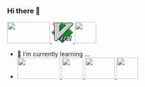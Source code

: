 ### Hi there 👋

<!--
**samoyla/samoyla** is a ✨ _special_ ✨ repository because its `README.md` (this file) appears on your GitHub profile.

Here are some ideas to get you started:

- 🔭 I’m currently working on ...
- 🌱 I’m currently learning 
- 👯 I’m looking to collaborate on ...
- 🤔 I’m looking for help with ...
- 💬 Ask me about ...
- 📫 How to reach me: ...
- 😄 Pronouns: ...
- ⚡ Fun fact: ...
-->

<div>
  <a href="https://cplusplus.com/">
    <img height="50" width="100" src="https://imgs.search.brave.com/xtJcicqmwaj-wyvAZD9m6M7k4-cs2eR9y-BHs8su1ZE/rs:fit:844:225:1/g:ce/aHR0cHM6Ly90c2Ux/Lm1tLmJpbmcubmV0/L3RoP2lkPU9JUC41/UndYaW5ORnlBekZq/VWlveUkxZ2ZBSGFF/SyZwaWQ9QXBp"/>
  </a>
  <a href="https://www.vim.org/">
    <img height="50" width="50" src="https://github.com/vveewwee/logos/blob/main/vim.png?raw=true"/>
  </a>
  <a href="https://code.visualstudio.com/">
    <img height="50" width="50" src="https://imgs.search.brave.com/BNMMKbPd5ipkbnwz4jj7mHNJ10f-T9f1osm0sWt--P0/rs:fit:474:225:1/g:ce/aHR0cHM6Ly90c2Ux/Lm1tLmJpbmcubmV0/L3RoP2lkPU9JUC40/ZXc4ME1fUWFRVE8x/Q1hoU0d0QkNBSGFI/YSZwaWQ9QXBp"/>
  </a>


- 🌱 I’m currently learning ...
- <a href="https://www.docker.com/">
    <img height="50" width="100" src="https://imgs.search.brave.com/9fYVxbiDyIaRagV3zEJohLlrZxHztyktmj420AYVCTA/rs:fit:844:225:1/g:ce/aHR0cHM6Ly90c2Uy/Lm1tLmJpbmcubmV0/L3RoP2lkPU9JUC5P/bzBTOUE5U24tV29R/bXp5Z3RuUkF3SGFF/SyZwaWQ9QXBp"/>
  </a>
   <a href="https://git-scm.com/">
    <img height="50" width="50" src="https://imgs.search.brave.com/ed9C8_UNjMsNFBLCx5F5kP-9Ee88HG8MWWHbuOiUz5g/rs:fit:474:225:1/g:ce/aHR0cHM6Ly90c2Ux/Lm1tLmJpbmcubmV0/L3RoP2lkPU9JUC4z/eGF0SWdMeUhuaV9X/aTZtRTVPN2tnSGFI/YSZwaWQ9QXBp"/>
  </a>
   <a href="https://dev.java/learn/getting-started/">
    <img height="50" width="70" src="https://imgs.search.brave.com/KVaY1h8nB1q1S-Pz-8wJQceCuqqM063bURVw6hetBRc/rs:fit:480:225:1/g:ce/aHR0cHM6Ly90c2Uy/Lm1tLmJpbmcubmV0/L3RoP2lkPU9JUC5B/T1lzRU1yd3dlc1JZ/QUdiV202YUpBRXNE/SCZwaWQ9QXBp"/>
  </a>
   <a href="https://www.linux.org/">
    <img height="50" width="50" src="https://imgs.search.brave.com/lCVWAq46eyUw72NTK96IjacM_SATIW2oc4w_rPeLm1c/rs:fit:250:225:1/g:ce/aHR0cHM6Ly90c2Ux/Lm1tLmJpbmcubmV0/L3RoP2lkPU9JUC52/cGtVNUxLUlV3UVZi/M1U3N3RwczdRQUFB/QSZwaWQ9QXBp"/>
  </a>
  
</div>
